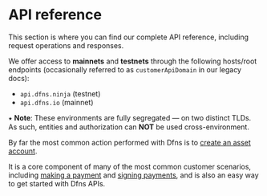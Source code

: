 # API reference

This section is where you can find our complete API reference, including request operations and responses. 

We offer access to **mainnets** and **testnets** through the following hosts/root endpoints (occasionally referred to as `customerApiDomain` in our legacy docs):
* `api.dfns.ninja` (testnet)
* `api.dfns.io` (mainnet)

⭑ **Note**: These environments are fully segregated — on two distinct TLDs. As such, entities and authorization can **NOT** be used cross-environment.

By far the most common action performed with Dfns is to [create an asset account](./assets/CreateAssetAccount.md). 

It is a core component of many of the most common customer scenarios, including [making a payment](../use-cases/Payments/NoPolicySimplePaymentScenario.md) and [signing payments](../use-cases/Payments/NoPolicySignatureScenario.md), and is also an easy way to get started with Dfns APIs. 
